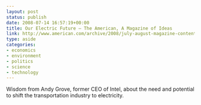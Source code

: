 ```yaml
---
layout: post
status: publish
date: 2008-07-14 16:57:19+00:00
title: Our Electric Future — The American, A Magazine of Ideas
link: http://www.american.com/archive/2008/july-august-magazine-contents/our-electric-future
type: aside
categories:
- economics
- environment
- politics
- science
- technology
---
```


Wisdom from Andy Grove, former CEO of Intel, about the need and potential to shift the transportation industry to electricity.
